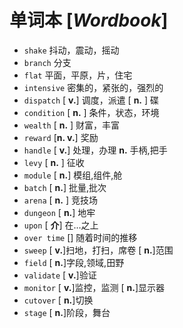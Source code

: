 # 单词本 [*Wordbook*]

* `shake`       抖动，震动，摇动
* `branch`      分支
* `flat`        平面，平原，片，住宅
* `intensive`   密集的，紧张的，强烈的
* `dispatch`    [ **v.**] 调度，派遣  [ **n.** ] 碟
* `condition`   [ **n.** ] 条件，状态，环境
* `wealth`      [ **n.** ] 财富，丰富
* `reward`      [**n. v.**] 奖励
* `handle`      [ **v.**] 处理，办理 **n.** 手柄,把手
* `levy`        [ **n.** ] 征收
* `module`      [ **n.**] 模组,组件,舱
* `batch`       [ **n.**] 批量,批次
* `arena`       [ **n.** ] 竞技场
* `dungeon`     [ **n.**] 地牢
* `upon`        [ **介**] 在...之上
* `over time`   [] 随着时间的推移
* `sweep`       [ **v.**]扫地，打扫，席卷 [ **n.**]范围
* `field`       [ **n.**]字段,领域,田野
* `validate`    [ **v.**]验证
* `monitor`     [ **v.**]监控，监测 [ **n.**]显示器
* `cutover`     [ **n.**]切换
* `stage`       [ **n.**]阶段，舞台